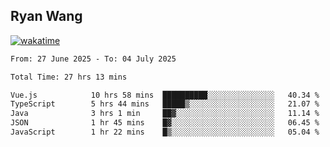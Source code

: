 ## Ryan Wang

[![wakatime](https://wakatime.com/badge/user/6f4ce45f-b03c-4eb3-b701-4b95e0885d94.svg)](https://wakatime.com/@6f4ce45f-b03c-4eb3-b701-4b95e0885d94)

<!--START_SECTION:waka-->

```txt
From: 27 June 2025 - To: 04 July 2025

Total Time: 27 hrs 13 mins

Vue.js            10 hrs 58 mins  ██████████░░░░░░░░░░░░░░░   40.34 %
TypeScript        5 hrs 44 mins   █████▒░░░░░░░░░░░░░░░░░░░   21.07 %
Java              3 hrs 1 min     ██▓░░░░░░░░░░░░░░░░░░░░░░   11.14 %
JSON              1 hr 45 mins    █▓░░░░░░░░░░░░░░░░░░░░░░░   06.45 %
JavaScript        1 hr 22 mins    █▒░░░░░░░░░░░░░░░░░░░░░░░   05.04 %
```

<!--END_SECTION:waka-->
